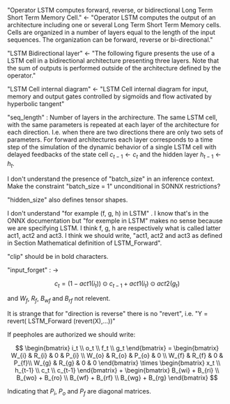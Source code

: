 "Operator LSTM computes forward, reverse, or bidirectional Long Term Short Term Memory Cell." <- "Operator LSTM computes the output of an architecture including one or several Long Term Short Term Memory cells. Cells are organized in a number of layers equal to the length of the input sequences. The organization can be forward, reverse or bi-directional."

"LSTM Bidirectional layer" <- "The following figure presents the use of a LSTM cell in a bidirectional architecture presenting three layers. Note that the sum of outputs is performed outside of the architecture defined by the operator."

"LSTM Cell internal diagram" <- "LSTM Cell internal diagram for input, memory and output gates controlled by sigmoïds and flow activated by hyperbolic tangent"

"seq_length" : Number of layers in the archirecture. The same LSTM cell, with the same parameters is repeated at each layer of the architecture for each direction. I.e. when there are two directions there are only two sets of parameters. For forward architectures each layer corresponds to a time step of the simulation of the dynamic behavior of a single LSTM cell with delayed feedbacks of the state cell $c_{t-1} \gets c_t$ and the hidden layer $h_{t-1} \gets h_t$.

I don't understand the presence of "batch_size" in an inference context. Make the constraint "batch_size =  1" unconditional in SONNX restrictions?

"hidden_size" also defines tensor shapes.

I don't understand "for example (f, g, h) in LSTM" . I know that's in the ONNX documentation but "for exemple in LSTM" makes no sense because we are specifying LSTM. I think f, g, h are respectively what is called latter act1, act2 and act3. I think we should write, "act1, act2 and act3 as defined in Section Mathematical definition of LSTM_Forward".

"clip" should be in bold characters.

"input_forget" : -> 

$$
 c_t = (1 - act1(i_t)) \odot c_{t-1} + act1(i_t) \odot act2(g_t)
$$

and $W_f$, $R_f$, $B_{wf}$ and $B_{rf}$ not relevent.

It is strange that for  "direction is reverse" there is no "revert", i.e. "Y = revert( LSTM_Forward  (revert(X),...))"

If peepholes are authorized we should write:

$$
\begin{bmatrix}
     i_t \\
     o_t \\
     f_t \\
     g_t 
     \end{bmatrix}
     =
     \begin{bmatrix}
     W_{i} & R_{i} & 0     & P_{i} \\
     W_{o} & R_{o} & P_{o} & 0     \\
     W_{f} & R_{f} & 0     & P_{f}\\
     W_{g} & R_{g} & 0     & 0
     \end{bmatrix}
     \times
     \begin{bmatrix}
     x_t \\
     h_{t-1} \\
     c_t \\
     c_{t-1}
     \end{bmatrix}
     +
     \begin{bmatrix}
     B_{wi} + B_{ri} \\
     B_{wo} + B_{ro} \\
     B_{wf} + B_{rf} \\
     B_{wg} + B_{rg}
     \end{bmatrix}
$$

Indicating that $P_i$, $P_o$ and $P_f$ are diagonal matrices.
